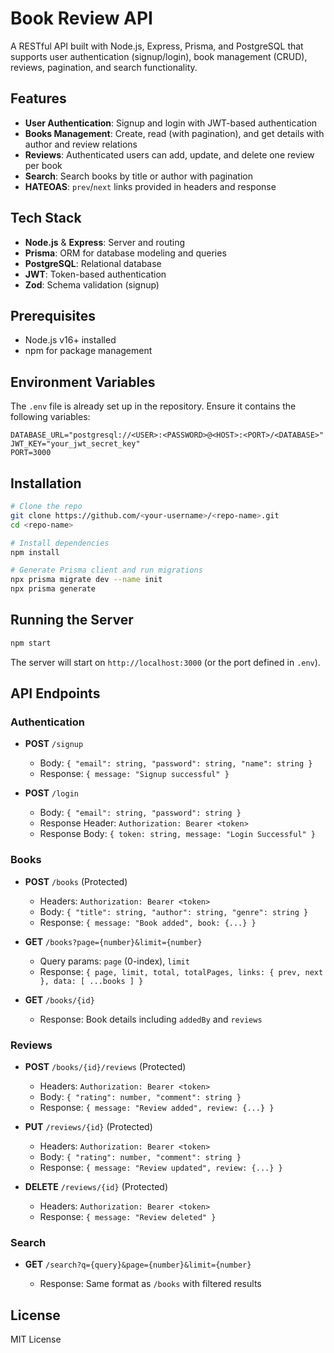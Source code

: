 
# Book Review API

A RESTful API built with Node.js, Express, Prisma, and PostgreSQL that supports user authentication (signup/login), book management (CRUD), reviews, pagination, and search functionality.

## Features

* **User Authentication**: Signup and login with JWT-based authentication
* **Books Management**: Create, read (with pagination), and get details with author and review relations
* **Reviews**: Authenticated users can add, update, and delete one review per book
* **Search**: Search books by title or author with pagination
* **HATEOAS**: `prev`/`next` links provided in headers and response

## Tech Stack

* **Node.js** & **Express**: Server and routing
* **Prisma**: ORM for database modeling and queries
* **PostgreSQL**: Relational database
* **JWT**: Token-based authentication
* **Zod**: Schema validation (signup)

## Prerequisites

* Node.js v16+ installed
* npm for package management

## Environment Variables

The `.env` file is already set up in the repository. Ensure it contains the following variables:

```env
DATABASE_URL="postgresql://<USER>:<PASSWORD>@<HOST>:<PORT>/<DATABASE>"
JWT_KEY="your_jwt_secret_key"
PORT=3000
```

## Installation

```bash
# Clone the repo
git clone https://github.com/<your-username>/<repo-name>.git
cd <repo-name>

# Install dependencies
npm install

# Generate Prisma client and run migrations
npx prisma migrate dev --name init
npx prisma generate
```

## Running the Server

```bash
npm start
```

The server will start on `http://localhost:3000` (or the port defined in `.env`).

## API Endpoints

### Authentication

* **POST** `/signup`

  * Body: `{ "email": string, "password": string, "name": string }`
  * Response: `{ message: "Signup successful" }`

* **POST** `/login`

  * Body: `{ "email": string, "password": string }`
  * Response Header: `Authorization: Bearer <token>`
  * Response Body: `{ token: string, message: "Login Successful" }`

### Books

* **POST** `/books` (Protected)

  * Headers: `Authorization: Bearer <token>`
  * Body: `{ "title": string, "author": string, "genre": string }`
  * Response: `{ message: "Book added", book: {...} }`

* **GET** `/books?page={number}&limit={number}`

  * Query params: `page` (0-index), `limit`
  * Response: `{ page, limit, total, totalPages, links: { prev, next }, data: [ ...books ] }`

* **GET** `/books/{id}`

  * Response: Book details including `addedBy` and `reviews`

### Reviews

* **POST** `/books/{id}/reviews` (Protected)

  * Headers: `Authorization: Bearer <token>`
  * Body: `{ "rating": number, "comment": string }`
  * Response: `{ message: "Review added", review: {...} }`

* **PUT** `/reviews/{id}` (Protected)

  * Headers: `Authorization: Bearer <token>`
  * Body: `{ "rating": number, "comment": string }`
  * Response: `{ message: "Review updated", review: {...} }`

* **DELETE** `/reviews/{id}` (Protected)

  * Headers: `Authorization: Bearer <token>`
  * Response: `{ message: "Review deleted" }`

### Search

* **GET** `/search?q={query}&page={number}&limit={number}`

  * Response: Same format as `/books` with filtered results

## License

MIT License
